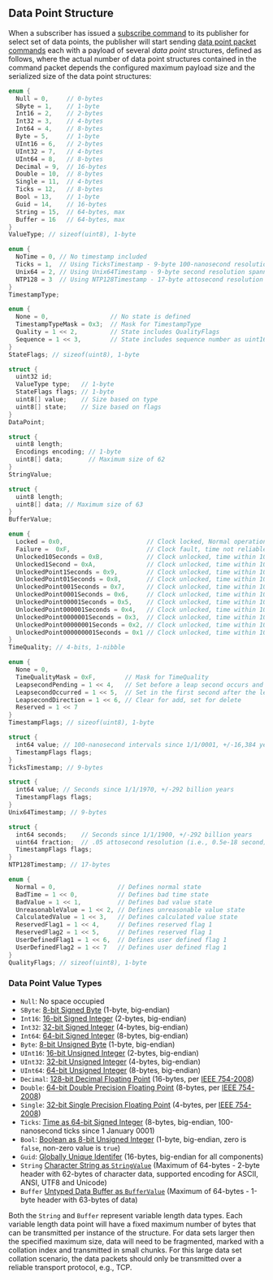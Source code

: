 ## Data Point Structure

When a subscriber has issued a [subscribe command](Commands.md#subscribe-command) to its publisher for select set of data points, the publisher will start sending [data point packet commands](Commands.md#data-point-packet-commands) each with a payload of several _data point_ structures, defined as follows, where the actual number of data point structures contained in the command packet depends the configured maximum payload size and the serialized size of the data point structures:

```C
enum {
  Null = 0,     // 0-bytes
  SByte = 1,    // 1-byte
  Int16 = 2,    // 2-bytes
  Int32 = 3,    // 4-bytes
  Int64 = 4,    // 8-bytes
  Byte = 5,     // 1-byte
  UInt16 = 6,   // 2-bytes
  UInt32 = 7,   // 4-bytes
  UInt64 = 8,   // 8-bytes
  Decimal = 9,  // 16-bytes
  Double = 10,  // 8-bytes
  Single = 11,  // 4-bytes
  Ticks = 12,   // 8-bytes
  Bool = 13,    // 1-byte
  Guid = 14,    // 16-bytes
  String = 15,  // 64-bytes, max
  Buffer = 16   // 64-bytes, max
}
ValueType; // sizeof(uint8), 1-byte

enum {
  NoTime = 0, // No timestamp included
  Ticks = 1,  // Using TicksTimestamp - 9-byte 100-nanosecond resolution spanning 32,768 years
  Unix64 = 2, // Using Unix64Timestamp - 9-byte second resolution spanning 584 billion years
  NTP128 = 3  // Using NTP128Timestamp - 17-byte attosecond resolution spanning 584 billion years
}
TimestampType;

enum {
  None = 0,                 // No state is defined
  TimestampTypeMask = 0x3;  // Mask for TimestampType
  Quality = 1 << 2,         // State includes QualityFlags
  Sequence = 1 << 3,        // State includes sequence number as uint16
}
StateFlags; // sizeof(uint8), 1-byte

struct {
  uint32 id;
  ValueType type;   // 1-byte
  StateFlags flags; // 1-byte
  uint8[] value;    // Size based on type
  uint8[] state;    // Size based on flags
}
DataPoint;

struct {
  uint8 length;
  Encodings encoding; // 1-byte
  uint8[] data;       // Maximum size of 62
}
StringValue;

struct {
  uint8 length;
  uint8[] data; // Maximum size of 63
}
BufferValue;

enum {
  Locked = 0x0,                       // Clock locked, Normal operation
  Failure =  0xF,                     // Clock fault, time not reliable
  Unlocked10Seconds = 0xB,            // Clock unlocked, time within 10^1s
  Unlocked1Second = 0xA,              // Clock unlocked, time within 10^0s
  UnlockedPoint1Seconds = 0x9,        // Clock unlocked, time within 10^-1s
  UnlockedPoint01Seconds = 0x8,       // Clock unlocked, time within 10^-2s
  UnlockedPoint001Seconds = 0x7,      // Clock unlocked, time within 10^-3s
  UnlockedPoint0001Seconds = 0x6,     // Clock unlocked, time within 10^-4s
  UnlockedPoint00001Seconds = 0x5,    // Clock unlocked, time within 10^-5s
  UnlockedPoint000001Seconds = 0x4,   // Clock unlocked, time within 10^-6s
  UnlockedPoint0000001Seconds = 0x3,  // Clock unlocked, time within 10^-7s
  UnlockedPoint00000001Seconds = 0x2, // Clock unlocked, time within 10^-8s
  UnlockedPoint000000001Seconds = 0x1 // Clock unlocked, time within 10^-9s
}
TimeQuality; // 4-bits, 1-nibble

enum {
  None = 0,
  TimeQualityMask = 0xF,        // Mask for TimeQuality
  LeapsecondPending = 1 << 4,   // Set before a leap second occurs and then cleared after
  LeapsecondOccurred = 1 << 5,  // Set in the first second after the leap second occurs and remains set for 24 hours
  LeapsecondDirection = 1 << 6, // Clear for add, set for delete
  Reserved = 1 << 7
}
TimestampFlags; // sizeof(uint8), 1-byte

struct {
  int64 value; // 100-nanosecond intervals since 1/1/0001, +/-16,384 years
  TimestampFlags flags;
}
TicksTimestamp; // 9-bytes

struct {
  int64 value; // Seconds since 1/1/1970, +/-292 billion years
  TimestampFlags flags;
}
Unix64Timestamp; // 9-bytes

struct {
  int64 seconds;    // Seconds since 1/1/1900, +/-292 billion years
  uint64 fraction;  // .05 attosecond resolution (i.e., 0.5e-18 second)
  TimestampFlags flags;
}
NTP128Timestamp; // 17-bytes

enum {
  Normal = 0,                 // Defines normal state
  BadTime = 1 << 0,           // Defines bad time state
  BadValue = 1 << 1,          // Defines bad value state
  UnreasonableValue = 1 << 2, // Defines unreasonable value state
  CalculatedValue = 1 << 3,   // Defines calculated value state
  ReservedFlag1 = 1 << 4,     // Defines reserved flag 1
  ReservedFlag2 = 1 << 5,     // Defines reserved flag 1
  UserDefinedFlag1 = 1 << 6,  // Defines user defined flag 1
  UserDefinedFlag2 = 1 << 7   // Defines user defined flag 1
}
QualityFlags; // sizeof(uint8), 1-byte
```

### Data Point Value Types

* `Null`: No space occupied
* `SByte`: [8-bit Signed Byte](https://en.wikipedia.org/wiki/Byte) (1-byte, big-endian)
* `Int16`: [16-bit Signed Integer](https://en.wikipedia.org/wiki/Integer_%28computer_science%29#Value_and_representation) (2-bytes, big-endian)
* `Int32`: [32-bit Signed Integer](https://en.wikipedia.org/wiki/Integer_%28computer_science%29#Value_and_representation) (4-bytes, big-endian)
* `Int64`: [64-bit Signed Integer](https://en.wikipedia.org/wiki/Integer_%28computer_science%29#Value_and_representation) (8-bytes, big-endian)
* `Byte`: [8-bit Unsigned Byte](https://en.wikipedia.org/wiki/Byte) (1-byte, big-endian)
* `UInt16`: [16-bit Unsigned Integer](https://en.wikipedia.org/wiki/Integer_%28computer_science%29#Value_and_representation) (2-bytes, big-endian)
* `UInt32`: [32-bit Unsigned Integer](https://en.wikipedia.org/wiki/Integer_%28computer_science%29#Value_and_representation) (4-bytes, big-endian)
* `UInt64`: [64-bit Unsigned Integer](https://en.wikipedia.org/wiki/Integer_%28computer_science%29#Value_and_representation) (8-bytes, big-endian)
* `Decimal`: [128-bit Decimal Floating Point](https://en.wikipedia.org/wiki/Decimal128_floating-point_format) (16-bytes, per [IEEE 754-2008](https://en.wikipedia.org/wiki/IEEE_754))
* `Double`: [64-bit Double Precision Floating Point](https://en.wikipedia.org/wiki/Double-precision_floating-point_format) (8-bytes, per [IEEE 754-2008](https://en.wikipedia.org/wiki/IEEE_754))
* `Single`: [32-bit Single Precision Floating Point](https://en.wikipedia.org/wiki/Single-precision_floating-point_format) (4-bytes, per [IEEE 754-2008](https://en.wikipedia.org/wiki/IEEE_754))
* `Ticks`: [Time as 64-bit Signed Integer](https://en.wikipedia.org/wiki/System_time) (8-bytes, big-endian, 100-nanosecond ticks since 1 January 0001)
* `Bool`: [Boolean as 8-bit Unsigned Integer](https://en.wikipedia.org/wiki/Boolean_data_type) (1-byte, big-endian, zero is `false`, non-zero value is `true`)
* `Guid`: [Globally Unique Identifer](https://en.wikipedia.org/wiki/Universally_unique_identifier) (16-bytes, big-endian for all components)
* `String` [Character String as `StringValue`](https://en.wikipedia.org/wiki/String_%28computer_science%29) (Maximum of 64-bytes - 2-byte header with 62-bytes of character data, supported encoding for ASCII, ANSI, UTF8 and Unicode)
* `Buffer` [Untyped Data Buffer as `BufferValue`](https://en.wikipedia.org/wiki/Data_buffer) (Maximum of 64-bytes - 1-byte header with 63-bytes of data)

Both the `String` and `Buffer` represent variable length data types. Each variable length data point will have a fixed maximum number of bytes that can be transmitted per instance of the structure. For data sets larger then the specified maximum size, data will need to be fragmented, marked with a collation index and transmitted in small chunks. For this large data set collation scenario, the data packets should only be transmitted over a reliable transport protocol, e.g., TCP.
